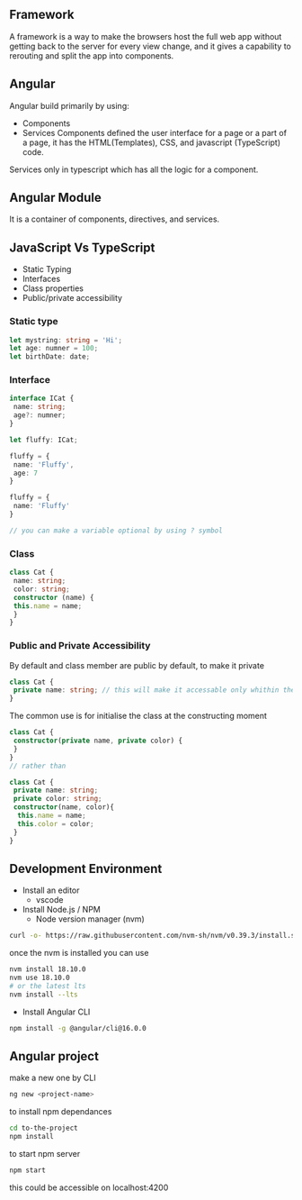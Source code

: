 ## Framework
A framework is a way to make the browsers host the full web app without getting back to the server for every view change, and it gives a capability to rerouting and split the app into components.

## Angular
Angular build primarily by using:
- Components
- Services
Components defined the user interface for a page or a part of a page, it has the HTML(Templates), CSS, and javascript (TypeScript) code.

Services only in typescript which has all the logic for a component.

## Angular Module
It is a container of components, directives, and services.

## JavaScript Vs TypeScript
- Static Typing
- Interfaces
- Class properties
- Public/private accessibility

### Static type
``` ts
let mystring: string = 'Hi';
let age: numner = 100;
let birthDate: date;
```

### Interface
``` ts
interface ICat {
 name: string;
 age?: numner;
}

let fluffy: ICat;

fluffy = {
 name: 'Fluffy',
 age: 7
}

fluffy = {
 name: 'Fluffy'
}

// you can make a variable optional by using ? symbol
```

### Class
```ts
class Cat {
 name: string;
 color: string;
 constructor (name) {
 this.name = name;
 }
}
```

### Public and Private Accessibility
By default and class member are public by default, to make it private

``` ts
class Cat {
 private name: string; // this will make it accessable only whithin the class
}
```
The common use is for initialise the class at the constructing moment

``` ts
class Cat {
 constructor(private name, private color) {
 }
}
// rather than

class Cat {
 private name: string;
 private color: string;
 constructor(name, color){
  this.name = name;
  this.color = color;
 }
}
```

## Development Environment

- Install an editor
	- vscode
- Install Node.js / NPM
	- Node version manager (nvm)
``` bash
curl -o- https://raw.githubusercontent.com/nvm-sh/nvm/v0.39.3/install.sh | bash
```
once the nvm is installed
you can use
```bash
nvm install 18.10.0
nvm use 18.10.0
# or the latest lts
nvm install --lts
```
- Install Angular CLI
``` bash
npm install -g @angular/cli@16.0.0
```


## Angular project
make a new one by CLI
```bash
ng new <project-name>
```

to install npm dependances
```bash
cd to-the-project
npm install
```

to start npm server
```bash
npm start
```
this could be accessible on
localhost:4200


